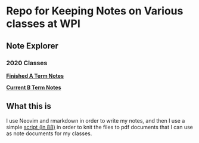 # Repo for Keeping Notes on Various classes at WPI

## Note Explorer

### 2020 Classes

[**Finished A Term Notes**](https://github.com/lpgodin/Notes/tree/main/finished/ATERM)<br>

[**Current B Term Notes**](https://github.com/lpgodin/Notes/tree/main/finished/BTERM)<br>

## What this is

I use Neovim and rmarkdown in order to write my notes, and then I use a simple [script (ln 88)](https://github.com/lpgodin/dots/blob/master/.config/nvim/init.vim) in order to knit the files to pdf documents that I can use as note documents for my classes.
